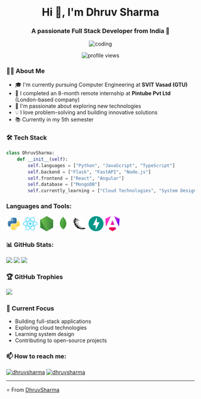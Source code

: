 <h1 align="center">Hi 👋, I'm Dhruv Sharma</h1>
<h3 align="center">A passionate Full Stack Developer from India 🚀</h3>

<p align="center">
  <img src="/api/placeholder/600/300" alt="coding" width="600" />
</p>

<p align="center">
  <img src="https://komarev.com/ghpvc/?username=MrD0511&label=Profile%20views&color=0e75b6&style=flat" alt="profile views" />
</p>

### 👨‍💻 About Me

- 🎓 I'm currently pursuing Computer Engineering at **SVIT Vasad (GTU)**
- 💼 I completed an 8-month remote internship at **Pintube Pvt Ltd** (London-based company)
- 🌱 I'm passionate about exploring new technologies
- 💡 I love problem-solving and building innovative solutions
- 📚 Currently in my 5th semester

### 🛠️ Tech Stack

```python
class DhruvSharma:
    def __init__(self):
        self.languages = ["Python", "JavaScript", "TypeScript"]
        self.backend = ["Flask", "FastAPI", "Node.js"]
        self.frontend = ["React", "Angular"]
        self.database = ["MongoDB"]
        self.currently_learning = ["Cloud Technologies", "System Design"]
```

<h3 align="left">Languages and Tools:</h3>
<p align="left">
<img src="https://raw.githubusercontent.com/devicons/devicon/master/icons/python/python-original.svg" alt="python" width="40" height="40"/>
<img src="https://raw.githubusercontent.com/devicons/devicon/master/icons/react/react-original.svg" alt="react" width="40" height="40"/>
<img src="https://raw.githubusercontent.com/devicons/devicon/master/icons/nodejs/nodejs-original.svg" alt="nodejs" width="40" height="40"/>
<img src="https://raw.githubusercontent.com/devicons/devicon/master/icons/mongodb/mongodb-original.svg" alt="mongodb" width="40" height="40"/>
<img src="https://raw.githubusercontent.com/devicons/devicon/master/icons/flask/flask-original.svg" alt="flask" width="40" height="40" style="background-color : white; border-radius : 50%;"/>
<img src="https://raw.githubusercontent.com/devicons/devicon/master/icons/fastapi/fastapi-original.svg" alt="fastapi" width="40" height="40"/>
<img src="https://raw.githubusercontent.com/devicons/devicon/master/icons/angular/angular-original.svg" alt="angular" width="40" height="40"/>
</p>

### 📊 GitHub Stats:
![](https://github-readme-stats.vercel.app/api?username=dhruvsharma&theme=dark&hide_border=false&include_all_commits=true&count_private=true)
![](https://github-readme-streak-stats.herokuapp.com/?user=dhruvsharma&theme=dark&hide_border=false)
![](https://github-readme-stats.vercel.app/api/top-langs/?username=dhruvsharma&theme=dark&hide_border=false&include_all_commits=true&count_private=true&layout=compact)

### 🏆 GitHub Trophies
![](https://github-profile-trophy.vercel.app/?username=dhruvsharma&theme=radical&no-frame=false&no-bg=true&margin-w=4)

### 🎯 Current Focus

- Building full-stack applications
- Exploring cloud technologies
- Learning system design
- Contributing to open-source projects

### 📫 How to reach me:

<p align="left">
<a href="https://linkedin.com/in/dhruvsharma" target="blank"><img align="center" src="https://raw.githubusercontent.com/rahuldkjain/github-profile-readme-generator/master/src/images/icons/Social/linked-in-alt.svg" alt="dhruvsharma" height="30" width="40" /></a>
<a href="https://github.com/dhruvsharma" target="blank"><img align="center" src="https://raw.githubusercontent.com/rahuldkjain/github-profile-readme-generator/master/src/images/icons/Social/github.svg" alt="dhruvsharma" height="30" width="40" /></a>
</p>

---
⭐️ From [DhruvSharma](https://github.com/dhruvsharma)

<!-- Proudly created with Passion -->
